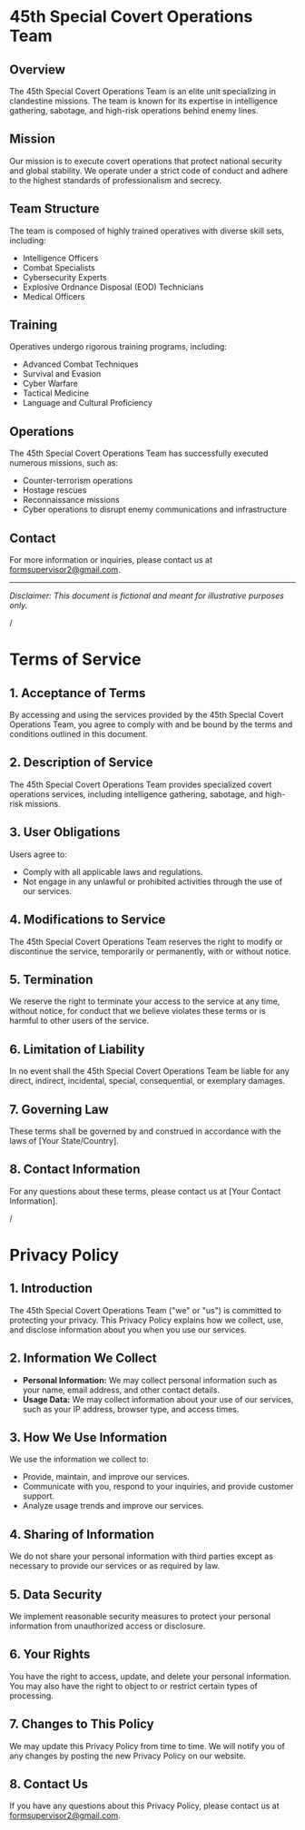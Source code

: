 # 45th Special Covert Operations Team

## Overview
The 45th Special Covert Operations Team is an elite unit specializing in clandestine missions. The team is known for its expertise in intelligence gathering, sabotage, and high-risk operations behind enemy lines.

## Mission
Our mission is to execute covert operations that protect national security and global stability. We operate under a strict code of conduct and adhere to the highest standards of professionalism and secrecy.

## Team Structure
The team is composed of highly trained operatives with diverse skill sets, including:
- Intelligence Officers
- Combat Specialists
- Cybersecurity Experts
- Explosive Ordnance Disposal (EOD) Technicians
- Medical Officers

## Training
Operatives undergo rigorous training programs, including:
- Advanced Combat Techniques
- Survival and Evasion
- Cyber Warfare
- Tactical Medicine
- Language and Cultural Proficiency

## Operations
The 45th Special Covert Operations Team has successfully executed numerous missions, such as:
- Counter-terrorism operations
- Hostage rescues
- Reconnaissance missions
- Cyber operations to disrupt enemy communications and infrastructure

## Contact
For more information or inquiries, please contact us at [formsupervisor2@gmail.com](mailto:contact@sealthcore.com).

---

*Disclaimer: This document is fictional and meant for illustrative purposes only.*

\/

# Terms of Service

## 1. Acceptance of Terms
By accessing and using the services provided by the 45th Special Covert Operations Team, you agree to comply with and be bound by the terms and conditions outlined in this document.

## 2. Description of Service
The 45th Special Covert Operations Team provides specialized covert operations services, including intelligence gathering, sabotage, and high-risk missions.

## 3. User Obligations
Users agree to:
- Comply with all applicable laws and regulations.
- Not engage in any unlawful or prohibited activities through the use of our services.

## 4. Modifications to Service
The 45th Special Covert Operations Team reserves the right to modify or discontinue the service, temporarily or permanently, with or without notice.

## 5. Termination
We reserve the right to terminate your access to the service at any time, without notice, for conduct that we believe violates these terms or is harmful to other users of the service.

## 6. Limitation of Liability
In no event shall the 45th Special Covert Operations Team be liable for any direct, indirect, incidental, special, consequential, or exemplary damages.

## 7. Governing Law
These terms shall be governed by and construed in accordance with the laws of [Your State/Country].

## 8. Contact Information
For any questions about these terms, please contact us at [Your Contact Information].

\/

# Privacy Policy

## 1. Introduction
The 45th Special Covert Operations Team ("we" or "us") is committed to protecting your privacy. This Privacy Policy explains how we collect, use, and disclose information about you when you use our services.

## 2. Information We Collect
- **Personal Information:** We may collect personal information such as your name, email address, and other contact details.
- **Usage Data:** We may collect information about your use of our services, such as your IP address, browser type, and access times.

## 3. How We Use Information
We use the information we collect to:
- Provide, maintain, and improve our services.
- Communicate with you, respond to your inquiries, and provide customer support.
- Analyze usage trends and improve our services.

## 4. Sharing of Information
We do not share your personal information with third parties except as necessary to provide our services or as required by law.

## 5. Data Security
We implement reasonable security measures to protect your personal information from unauthorized access or disclosure.

## 6. Your Rights
You have the right to access, update, and delete your personal information. You may also have the right to object to or restrict certain types of processing.

## 7. Changes to This Policy
We may update this Privacy Policy from time to time. We will notify you of any changes by posting the new Privacy Policy on our website.

## 8. Contact Us
If you have any questions about this Privacy Policy, please contact us at formsupervisor2@gmail.com.
